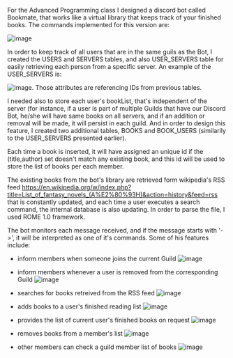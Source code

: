 For the Advanced Programming class I designed a discord bot called Bookmate, that works like a virtual library that keeps track of your finished books. The commands implemented for this version are:

![image](https://user-images.githubusercontent.com/58936202/119495124-bb361980-bd6a-11eb-985b-37ef7e87e0f8.png)

In order to keep track of all users that are in the same guils as the Bot, I created the USERS and SERVERS tables, and also USER_SERVERS table for easily retrieving each person from a specific server.  An example of the USER_SERVERS is:

![image](https://user-images.githubusercontent.com/58936202/119496192-ea995600-bd6b-11eb-9222-cae1f589a03e.png).
Those attributes are referencing IDs from previous tables.

I needed also to store each user's bookList, that's independent of the server (for instance, if a user is part of multiple Guilds that have our Discord Bot, he/she will have same books on all servers, and if an addition or removal will be made, it will persist in each guild. And in order to design this feature, I created two additional tables, BOOKS and BOOK_USERS (similarily to the USER_SERVERS presented earlier).

Each time a book is inserted, it will have assigned an unique id if the (title,author) set doesn't match any existing book, and this id will be used to store the list of books per each member.

The existing books from the bot's library are retrieved form wikipedia's RSS feed https://en.wikipedia.org/w/index.php?title=List_of_fantasy_novels_(A%E2%80%93H)&action=history&feed=rss that is constantly updated, and each time a user executes a search command, the internal database is also updating. In order to parse the file, I used ROME 1.0 framework.

The bot monitors each message received, and if the message starts with '->', it will be interpreted as one of it's commands. 
Some of his features include:

- inform members when someone joins the current Guild
![image](https://user-images.githubusercontent.com/58936202/119499400-5b8e3d00-bd6f-11eb-9d11-6883650058b6.png)

- inform members whenever a user is removed from the corresponding Guild
![image](https://user-images.githubusercontent.com/58936202/119499524-7a8ccf00-bd6f-11eb-8126-1d0fe7df3d00.png)

- searches for books retreived from the RSS feed
![image](https://user-images.githubusercontent.com/58936202/119499331-4d402100-bd6f-11eb-90b1-3dcf247a502f.png)

- adds books to a user's finished reading list
![image](https://user-images.githubusercontent.com/58936202/119499621-9001f900-bd6f-11eb-88ab-97b04f66efa2.png)

- provides the list of current user's finished books on request
![image](https://user-images.githubusercontent.com/58936202/119499743-adcf5e00-bd6f-11eb-97fe-ae28ba2de1f6.png)

- removes books from a member's list
![image](https://user-images.githubusercontent.com/58936202/119499809-c5a6e200-bd6f-11eb-841f-373f9a19445e.png)

- other members can check a guild member list of books
![image](https://user-images.githubusercontent.com/58936202/119499900-dce5cf80-bd6f-11eb-830b-994ad7e4d947.png)
